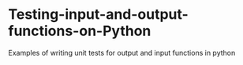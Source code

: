 # Testing-input-and-output-functions-on-Python
Examples of writing unit tests for output and input functions in python
